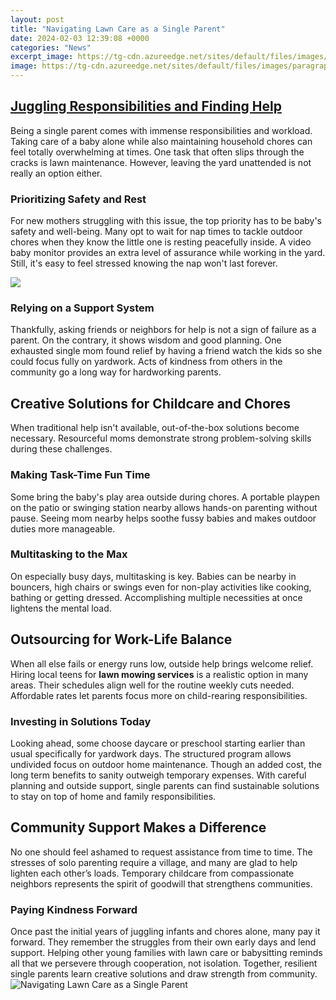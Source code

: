```yaml
---
layout: post
title: "Navigating Lawn Care as a Single Parent"
date: 2024-02-03 12:39:08 +0000
categories: "News"
excerpt_image: https://tg-cdn.azureedge.net/sites/default/files/images/paragraph/italrb/Blog-356-Guide-to-Summer-Lawn-Care.jpg
image: https://tg-cdn.azureedge.net/sites/default/files/images/paragraph/italrb/Blog-356-Guide-to-Summer-Lawn-Care.jpg
---
```


## [Juggling Responsibilities and Finding Help](https://store.fi.io.vn/collection/chihuahua)
Being a single parent comes with immense responsibilities and workload. Taking care of a baby alone while also maintaining household chores can feel totally overwhelming at times. One task that often slips through the cracks is lawn maintenance. However, leaving the yard unattended is not really an option either. 
### Prioritizing Safety and Rest
For new mothers struggling with this issue, the top priority has to be baby's safety and well-being. Many opt to wait for nap times to tackle outdoor chores when they know the little one is resting peacefully inside. A video baby monitor provides an extra level of assurance while working in the yard. Still, it's easy to feel stressed knowing the nap won't last forever.  

![](https://viralrang.com/wp-content/uploads/2019/07/lawn-care-service.jpg)
### Relying on a Support System 
Thankfully, asking friends or neighbors for help is not a sign of failure as a parent. On the contrary, it shows wisdom and good planning. One exhausted single mom found relief by having a friend watch the kids so she could focus fully on yardwork. Acts of kindness from others in the community go a long way for hardworking parents. 
## **Creative Solutions for Childcare and Chores** 
When traditional help isn't available, out-of-the-box solutions become necessary. Resourceful moms demonstrate strong problem-solving skills during these challenges.
### Making Task-Time Fun Time
Some bring the baby's play area outside during chores. A portable playpen on the patio or swinging station nearby allows hands-on parenting without pause. Seeing mom nearby helps soothe fussy babies and makes outdoor duties more manageable.
### Multitasking to the Max 
On especially busy days, multitasking is key. Babies can be nearby in bouncers, high chairs or swings even for non-play activities like cooking, bathing or getting dressed. Accomplishing multiple necessities at once lightens the mental load.
## **Outsourcing for Work-Life Balance**
When all else fails or energy runs low, outside help brings welcome relief. Hiring local teens for **lawn mowing services** is a realistic option in many areas. Their schedules align well for the routine weekly cuts needed. Affordable rates let parents focus more on child-rearing responsibilities.
### Investing in Solutions Today  
Looking ahead, some choose daycare or preschool starting earlier than usual specifically for yardwork days. The structured program allows undivided focus on outdoor home maintenance. Though an added cost, the long term benefits to sanity outweigh temporary expenses. With careful planning and outside support, single parents can find sustainable solutions to stay on top of home and family responsibilities.
## **Community Support Makes a Difference**
No one should feel ashamed to request assistance from time to time. The stresses of solo parenting require a village, and many are glad to help lighten each other’s loads. Temporary childcare from compassionate neighbors represents the spirit of goodwill that strengthens communities. 
### Paying Kindness Forward
Once past the initial years of juggling infants and chores alone, many pay it forward. They remember the struggles from their own early days and lend support. Helping other young families with lawn care or babysitting reminds all that we persevere through cooperation, not isolation. Together, resilient single parents learn creative solutions and draw strength from community.
![Navigating Lawn Care as a Single Parent](https://tg-cdn.azureedge.net/sites/default/files/images/paragraph/italrb/Blog-356-Guide-to-Summer-Lawn-Care.jpg)